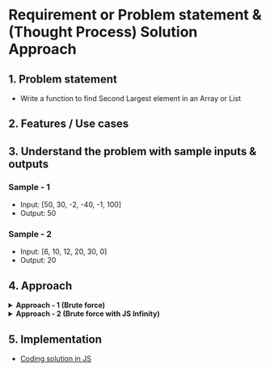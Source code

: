 # Requirement or Problem statement & (Thought Process) Solution Approach

## 1. Problem statement

- Write a function to find Second Largest element in an Array or List

## 2. Features / Use cases

## 3. Understand the problem with sample inputs & outputs

### Sample - 1

- Input: [50, 30, -2, -40, -1, 100]
- Output: 50

### Sample - 2

- Input: [6, 10, 12, 20, 30, 0]
- Output: 20

## 4. Approach

<details>
  <summary><b>Approach - 1 (Brute force)</b></summary>

- Thought Process / Approach - one pass solution

  - Assume / assign First element as Smallest variable value
  - Use for loop to traverse the array elements
  - Loop each element (traverse / visit each element) & compare with Smallest variable condition checks & update Smallest variable
  - return Smallest variable value

- Dry run with sample examples

- Complexity
  - Time Complexity: O(n)
  - Space Complexity: O(1)

</details>

<details>
  <summary><b>Approach - 2 (Brute force with JS Infinity)</b></summary>

- Thought Process / Approach - one pass solution

  - Assume / assign Smallest value as Infinity (which is very largest number in Javascript)
  - Use for loop to traverse the array elements
  - Loop each element (traverse / visit each element) & compare with Smallest value condition checks & update Smallest variable
  - return Smallest variable value

- Dry run with sample examples

- Complexity
  - Time Complexity: O(n)
  - Space Complexity: O(1)

</details>

## 5. Implementation

- [Coding solution in JS](./index.js)
